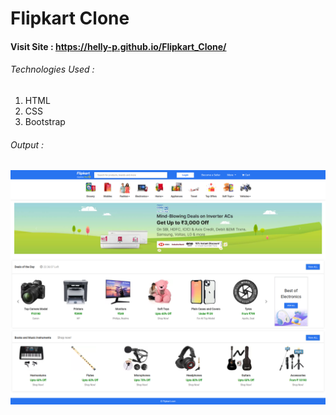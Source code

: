 # Flipkart Clone

#### Visit Site : <a href="https://helly-p.github.io/Flipkart_Clone/" target="_blank">https://helly-p.github.io/Flipkart_Clone/</a>

###### Technologies Used : 
1. HTML
2. CSS
3. Bootstrap

###### Output :

<img src="./images/Output.png"/>
